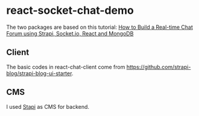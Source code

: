 # react-socket-chat-demo

The two packages are based on this tutorial: [How to Build a Real-time Chat Forum using Strapi, Socket.io, React and MongoDB](https://strapi.io/blog/how-to-build-a-real-time-chat-forum-using-strapi-socket-io-react-and-mongo-db) 



## Client 

The basic codes in react-chat-client come from https://github.com/strapi-blog/strapi-blog-ui-starter.



## CMS

I used [Stapi](https://strapi.io/) as CMS for backend.
